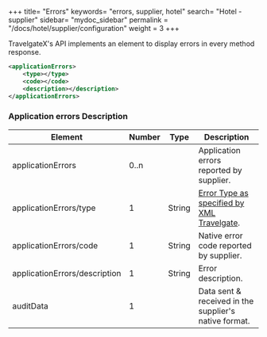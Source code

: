 +++
title= "Errors"
keywords= "errors, supplier, hotel"
search= "Hotel - supplier"
sidebar= "mydoc_sidebar"
permalink = "/docs/hotel/supplier/configuration"
weight = 3
+++

TravelgateX's API implements an element to display errors in every method response.

~~~xml
<applicationErrors>
    <type></type>
    <code></code>
    <description></description>
</applicationErrors>
~~~

### Application errors Description

| **Element**                       | **Number** | **Type** | **Description**|
| --------------------------------- | ---------- | -------- | -------------- |
| applicationErrors                 | 0..n       |          | Application errors reported by supplier. |
| applicationErrors/type            | 1          | String   | [Error Type as specified by XML Travelgate](https://docs.travelgatex.com/legacy/docs/hotel/methods/listsdata/#error-codes). |
| applicationErrors/code            | 1          | String   | Native error code reported by supplier. |
| applicationErrors/description     | 1          | String   | Error description. |
| auditData                         | 1          |          | Data sent & received in the supplier's native format.|



